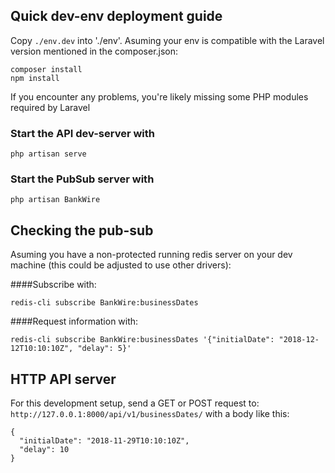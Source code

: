 ## Quick dev-env deployment guide
Copy `./env.dev` into './env'.
Asuming your env is compatible with the Laravel version mentioned in the composer.json:
```
composer install
npm install
```
If you encounter any problems, you're likely missing some PHP modules required by Laravel

### Start the API dev-server with
```
php artisan serve
```

### Start the PubSub server with
```
php artisan BankWire

```


## Checking the pub-sub
Asuming you have a non-protected running redis server on your dev machine (this could be adjusted 
to use other drivers):

####Subscribe with:
```
redis-cli subscribe BankWire:businessDates 
```

####Request information with:
```
redis-cli subscribe BankWire:businessDates '{"initialDate": "2018-12-12T10:10:10Z", "delay": 5}'
```

## HTTP API server
For this development setup, send a GET or POST request to:
```http://127.0.0.1:8000/api/v1/businessDates/```
with a body like this:
```
{
  "initialDate": "2018-11-29T10:10:10Z",
  "delay": 10
}
```

